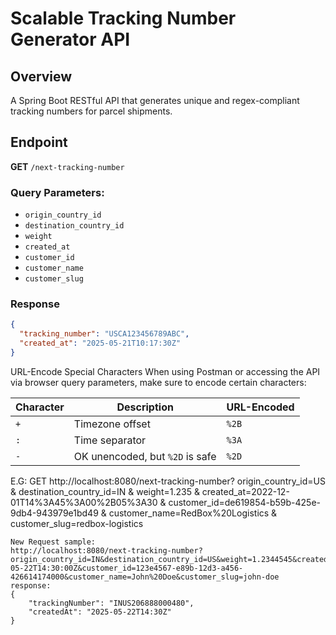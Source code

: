 # Scalable Tracking Number Generator API

## Overview

A Spring Boot RESTful API that generates unique and regex-compliant tracking numbers for parcel shipments.

## Endpoint

**GET** `/next-tracking-number`

### Query Parameters:

- `origin_country_id`
- `destination_country_id`
- `weight`
- `created_at`
- `customer_id`
- `customer_name`
- `customer_slug`

### Response

```json
{
  "tracking_number": "USCA123456789ABC",
  "created_at": "2025-05-21T10:17:30Z"
}

```
URL-Encode Special Characters
When using Postman or accessing the API via browser query parameters, make sure to encode certain characters:

| Character | Description                     | URL-Encoded |
| --------- | ------------------------------- | ----------- |
| `+`       | Timezone offset                 | `%2B`       |
| `:`       | Time separator                  | `%3A`       |
| `-`       | OK unencoded, but `%2D` is safe |  `%2D`      |

E.G:
GET http://localhost:8080/next-tracking-number?
origin_country_id=US
&
destination_country_id=IN
&
weight=1.235
&
created_at=2022-12-01T14%3A45%3A00%2B05%3A30
&
customer_id=de619854-b59b-425e-9db4-943979e1bd49
&
customer_name=RedBox%20Logistics
&
customer_slug=redbox-logistics


```
New Request sample:
http://localhost:8080/next-tracking-number?origin_country_id=IN&destination_country_id=US&weight=1.2344545&created_at=2025-05-22T14:30:00Z&customer_id=123e4567-e89b-12d3-a456-426614174000&customer_name=John%20Doe&customer_slug=john-doe
response:
{
    "trackingNumber": "INUS206888000480",
    "createdAt": "2025-05-22T14:30Z"
}






